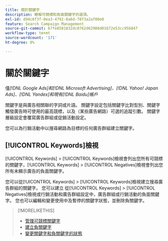 ```yaml
---
title: 關於關鍵字
description: 瞭解可競標和負面關鍵字的選項。
exl-id: d94c6f3f-0ea3-4792-8a6d-78f3a2af80e8
feature: Search Campaign Management
source-git-commit: 67fe8581832dc0762d62908d01672e53cc95b847
workflow-type: tm+mt
source-wordcount: '171'
ht-degree: 0%

---
```


# 關於關鍵字

僅&#x200B;*[!DNL Google Ads]和[!DNL Microsoft Advertising]、[!DNL Yahoo! Japan Ads]、[!DNL Yandex]和現有[!DNL Baidu]帳戶*

關鍵字是與廣告相關聯的字詞或片語。 關鍵字設定包括關鍵字比對型別、關鍵字觸發廣告時可使用的最高競標，以及（某些廣告網路）可選的追蹤引數。 關鍵字層級設定會覆寫廣告群組或促銷活動設定。

您可以為行銷活動中以搜尋網路為目標的任何廣告群組建立關鍵字。

## [!UICONTROL Keywords]檢視

[!UICONTROL Keywords] > [!UICONTROL Keywords]檢視會列出您所有可競標的關鍵字，[!UICONTROL Keywords] > [!UICONTROL Negatives]檢視會列出您所有未顯示廣告的負面關鍵字。

您可以從[!UICONTROL Keywords] > [!UICONTROL Keywords]檢視建立搜尋廣告群組的關鍵字。 您可以建立
從[!UICONTROL Keywords] > [!UICONTROL Negatives]檢視或行銷活動和廣告群組設定中，廣告群組或行銷活動的負面關鍵字。 您也可以編輯和變更使用中及暫停的關鍵字狀態，並刪除負關鍵字。

>[!MORELIKETHIS]
>
>* [管理可競標關鍵字](/help/search-social-commerce/campaign-management/campaigns/keyword-manage.md)
>* [建立負關鍵字](/help/search-social-commerce/campaign-management/campaigns/keyword-negative-create.md)
>* [變更關鍵字和負關鍵字的狀態](keyword-status-edit.md)
